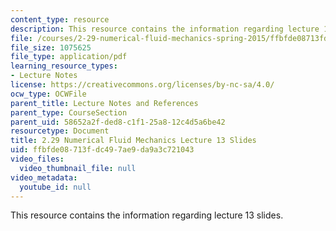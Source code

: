 ```yaml
---
content_type: resource
description: This resource contains the information regarding lecture 13 slides.
file: /courses/2-29-numerical-fluid-mechanics-spring-2015/ffbfde08713fdc497ae9da9a3c721043_MIT2_29S15_Lecture13.pdf
file_size: 1075625
file_type: application/pdf
learning_resource_types:
- Lecture Notes
license: https://creativecommons.org/licenses/by-nc-sa/4.0/
ocw_type: OCWFile
parent_title: Lecture Notes and References
parent_type: CourseSection
parent_uid: 58652a2f-ded8-c1f1-25a8-12c4d5a6be42
resourcetype: Document
title: 2.29 Numerical Fluid Mechanics Lecture 13 Slides
uid: ffbfde08-713f-dc49-7ae9-da9a3c721043
video_files:
  video_thumbnail_file: null
video_metadata:
  youtube_id: null
---
```

This resource contains the information regarding lecture 13 slides.